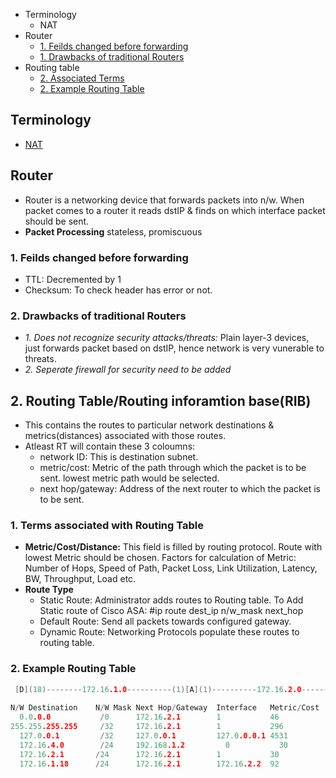 - Terminology
  - NAT
- Router
  - [1. Feilds changed before forwarding](#feilds)
  - [1. Drawbacks of traditional Routers](#drawback)
- Routing table
  - [2. Associated Terms](#terms)
  - [2. Example Routing Table](#example)


## Terminology
  - [NAT](NAT)

## Router
- Router is a networking device that forwards packets into n/w. When packet comes to a router it reads dstIP & finds on which interface packet should be sent.
- **Packet Processing** stateless, promiscuous

<a name=feilds></a>
### 1. Feilds changed before forwarding
  - TTL: Decremented by 1
  - Checksum: To check header has error or not.

<a name=drawback></a>
### 2. Drawbacks of traditional Routers
- _1. Does not recognize security attacks/threats:_ Plain layer-3 devices, just forwards packet based on dstIP, hence network is very vunerable to threats.
- _2. Seperate firewall for security need to be added_

## 2. Routing Table/Routing inforamtion base(RIB)
- This contains the routes to particular network destinations & metrics(distances) associated with those routes.
- Atleast RT will contain these 3 coloumns:
  - network ID: This is destination subnet.
  - metric/cost: Metric of the path through which the packet is to be sent. lowest metric path would be selected.
  - next hop/gateway: Address of the next router to which the packet is to be sent.

<a name=terms></a>
### 1. Terms associated with Routing Table
- **Metric/Cost/Distance:** This field is filled by routing protocol. Route with lowest Metric should be chosen. Factors for calculation of Metric: Number of Hops, Speed of Path, Packet Loss, Link Utilization, Latency, BW, Throughput, Load etc.
- **Route Type**
  - Static Route: Administrator adds routes to Routing table.    To Add Static route of Cisco ASA:           #ip  route   dest_ip     n/w_mask           next_hop       
  - Default Route: Send all packets towards configured gateway.
  - Dynamic Route: Networking Protocols populate these routes to routing table.

<a name=example></a>
### 2. Example Routing Table
```c
 [D](18)--------172.16.1.0----------(1)[A](1)----------172.16.2.0----------(2)[B](1)---------192.168.1----------(2)[C]172.16.4.1
 
N/W Destination    N/W Mask Next Hop/Gateway  Interface   Metric/Cost   Protocol 	 
  0.0.0.0           /0      172.16.2.1        1           46                   //DEFAULT ROUTE.Send Pkt to G/W If no specific Next Hop is Listed in Table.
255.255.255.255     /32     172.16.2.1        1           296           Direct //BROADCAST
  127.0.0.1         /32     127.0.0.1         127.0.0.0.1 4531          Local   //LOOPBACK 
  172.16.4.0        /24     192.168.1.2 	    0           30            STATIC  //This is Manually Configured 
  172.16.2.1       /24      172.16.2.1 	      1           30            OSPF 	 
  172.16.1.18      /24      172.16.2.1 	      172.16.2.2  92            OSPF 	 
```
